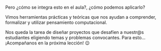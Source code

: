 Pero ¿cómo se integra esto en el aula?, ¿cómo podemos aplicarlo?

Vimos herramientas prácticas y teóricas que nos ayudan a comprender, formalizar y utilizar pensamiento computacional.

Nos queda la tarea de diseñar proyectos que desafíen a nuestr@s estudiantes eligiendo temas y problemas convocantes. Para esto… ¡Acompañanos en la próxima lección! :wink:
